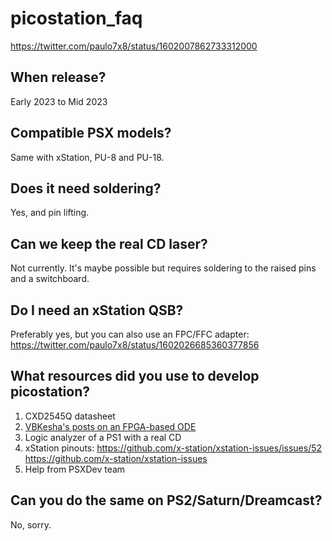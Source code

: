 # picostation_faq

https://twitter.com/paulo7x8/status/1602007862733312000

## When release?
Early 2023 to Mid 2023

## Compatible PSX models?
Same with xStation, PU-8 and PU-18.

## Does it need soldering?
Yes, and pin lifting.

## Can we keep the real CD laser?
Not currently. It's maybe possible but requires soldering to the raised pins and a switchboard.

## Do I need an xStation QSB?
Preferably yes, but you can also use an FPC/FFC adapter: https://twitter.com/paulo7x8/status/1602026685360377856

## What resources did you use to develop picostation?
1. CXD2545Q datasheet
2. [VBKesha's posts on an FPGA-based ODE](https://habr.com/en/post/666296/)
3. Logic analyzer of a PS1 with a real CD
4. xStation pinouts: https://github.com/x-station/xstation-issues/issues/52 https://github.com/x-station/xstation-issues
5. Help from PSXDev team

## Can you do the same on PS2/Saturn/Dreamcast?
No, sorry.
